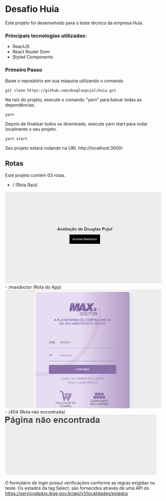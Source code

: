 # Desafio Huia
Este projeto foi desenvolvido para o teste técnico da empresa Huia.
### Principais tecnologias utilizadas:
 - ReactJS
 - React Router Dom
 - Styled Components
 ### Primeiro Passo
 Baixe o repositório em sua máquina utilizando o comando
 ```
 git clone https://github.com/douglaspujol/huia.git
 ```
 Na raiz do projeto, execute o comando "yarn" para baixar todas as dependências.
 ```
yarn
 ```
Depois de finalizar todos os downloads, execute yarn start para rodar localmente o seu projeto.
 ```
yarn start
 ```
Seu projeto estará rodando na URL http://localhost:3000/

## Rotas
Este projeto contém 03 rotas.
- / (Rota Raiz)
<img src="./src/assets/screenshot/tela01.png">
- /maxdoctor (Rota do App)
<img src="./src/assets/screenshot/tela02.png">
- /404 (Rota não encontrada)
<img src="./src/assets/screenshot/tela03.png">

O formulário de login possui verificações conforme as regras exigidas no teste. Os estados da tag Select, são fornecidos através de uma API do https://servicodados.ibge.gov.br/api/v1/localidades/estados

